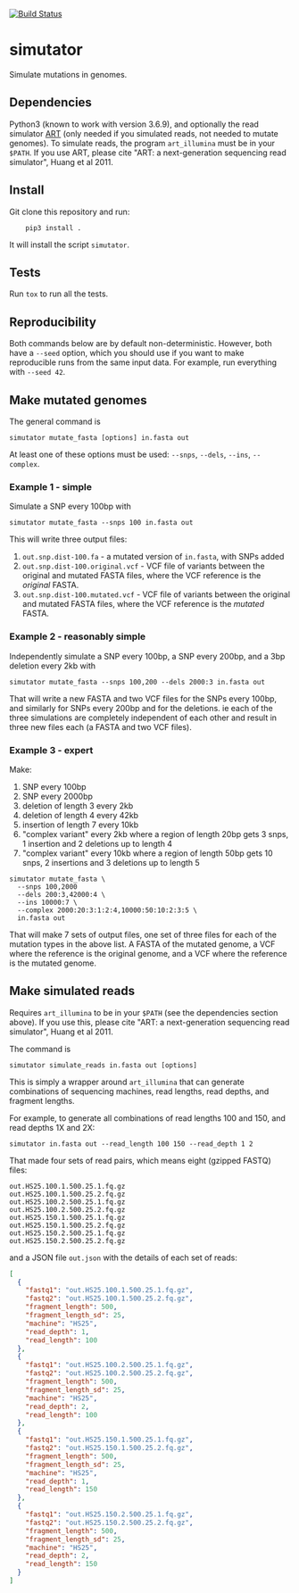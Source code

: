 [![Build Status](https://travis-ci.com/iqbal-lab-org/simutator.svg?branch=master)](https://travis-ci.com/iqbal-lab-org/simutator)

# simutator

Simulate mutations in genomes.

## Dependencies

Python3 (known to work with version 3.6.9), and optionally the read simulator
[ART](http://bioinformatics.oxfordjournals.org/content/28/4/593.abstract)
(only needed if you simulated reads, not needed to mutate genomes).
To simulate reads, the program `art_illumina` must be in your `$PATH`.
If you use ART, please cite "ART: a next-generation sequencing read simulator",
Huang et al 2011.

## Install

Git clone this repository and run:

```
    pip3 install .
```

It will install the script `simutator`.

## Tests

Run `tox` to run all the tests.


## Reproducibility

Both commands below are by default non-deterministic.
However, both have a `--seed` option, which you should use if you want to
make reproducible runs from the same input data. For example, run everything
with `--seed 42`.

## Make mutated genomes

The general command is
```
simutator mutate_fasta [options] in.fasta out
```

At least one of these options must be used: `--snps`, `--dels`, `--ins`,
`--complex`.

### Example 1 - simple

Simulate a SNP every 100bp with

```
simutator mutate_fasta --snps 100 in.fasta out
```

This will write three output files:
1. `out.snp.dist-100.fa` - a mutated version of `in.fasta`, with SNPs added
2. `out.snp.dist-100.original.vcf` - VCF file of variants between the original
   and mutated FASTA files, where the VCF reference is the _original_ FASTA.
3. `out.snp.dist-100.mutated.vcf` - VCF file of variants between the original
   and mutated FASTA files, where the VCF reference is the _mutated_ FASTA.


### Example 2 - reasonably simple

Independently simulate a SNP every 100bp, a SNP every 200bp, and a
3bp deletion every 2kb with

```
simutator mutate_fasta --snps 100,200 --dels 2000:3 in.fasta out
```

That will write a new FASTA and two VCF files for the SNPs every 100bp, and
similarly for SNPs every 200bp and for the deletions. ie each of the three
simulations are completely independent of each other and result in
three new files each (a FASTA and two VCF files).

### Example 3 - expert

Make:
1. SNP every 100bp
2. SNP every 2000bp
3. deletion of length 3 every 2kb
4. deletion of length 4 every 42kb
5. insertion of length 7 every 10kb
6. "complex variant" every 2kb where a region of length 20bp gets
  3 snps, 1 insertion and 2 deletions up to length 4
7. "complex variant" every 10kb where a region of length 50bp gets
  10 snps, 2 insertions and 3 deletions up to length 5

```
simutator mutate_fasta \
  --snps 100,2000
  --dels 200:3,42000:4 \
  --ins 10000:7 \
  --complex 2000:20:3:1:2:4,10000:50:10:2:3:5 \
  in.fasta out
```

That will make 7 sets of output files, one set of three files for each of
the mutation types in the above list. A FASTA of the mutated genome, a VCF
where the reference is the original genome, and a VCF where the reference is
the mutated genome.

## Make simulated reads

Requires `art_illumina` to be in your `$PATH` (see the dependencies section above).
If you use this, please cite "ART: a next-generation sequencing read simulator",
Huang et al 2011.

The command is

```
simutator simulate_reads in.fasta out [options]
```

This is simply a wrapper around `art_illumina` that can generate combinations
of sequencing machines, read lengths, read depths, and fragment lengths.

For example, to generate all combinations of read lengths 100 and 150,
and read depths 1X and 2X:

```
simutator in.fasta out --read_length 100 150 --read_depth 1 2
```

That made four sets of read pairs, which means eight (gzipped FASTQ) files:
```
out.HS25.100.1.500.25.1.fq.gz
out.HS25.100.1.500.25.2.fq.gz
out.HS25.100.2.500.25.1.fq.gz
out.HS25.100.2.500.25.2.fq.gz
out.HS25.150.1.500.25.1.fq.gz
out.HS25.150.1.500.25.2.fq.gz
out.HS25.150.2.500.25.1.fq.gz
out.HS25.150.2.500.25.2.fq.gz
```
and a JSON file `out.json` with the details of each set of reads:
```json
[
  {
    "fastq1": "out.HS25.100.1.500.25.1.fq.gz",
    "fastq2": "out.HS25.100.1.500.25.2.fq.gz",
    "fragment_length": 500,
    "fragment_length_sd": 25,
    "machine": "HS25",
    "read_depth": 1,
    "read_length": 100
  },
  {
    "fastq1": "out.HS25.100.2.500.25.1.fq.gz",
    "fastq2": "out.HS25.100.2.500.25.2.fq.gz",
    "fragment_length": 500,
    "fragment_length_sd": 25,
    "machine": "HS25",
    "read_depth": 2,
    "read_length": 100
  },
  {
    "fastq1": "out.HS25.150.1.500.25.1.fq.gz",
    "fastq2": "out.HS25.150.1.500.25.2.fq.gz",
    "fragment_length": 500,
    "fragment_length_sd": 25,
    "machine": "HS25",
    "read_depth": 1,
    "read_length": 150
  },
  {
    "fastq1": "out.HS25.150.2.500.25.1.fq.gz",
    "fastq2": "out.HS25.150.2.500.25.2.fq.gz",
    "fragment_length": 500,
    "fragment_length_sd": 25,
    "machine": "HS25",
    "read_depth": 2,
    "read_length": 150
  }
]
```
